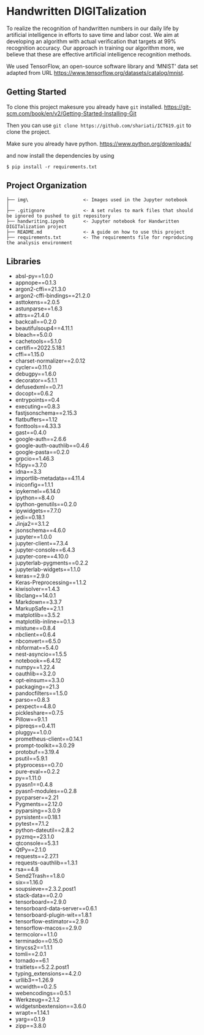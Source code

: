 # Handwritten DIGITalization
To realize the recognition of handwritten numbers in our daily life by artificial intelligence in efforts to save time and labor cost. We aim at developing an algorithm with actual verification that targets at 99% recognition accuracy. Our approach in training our algorithm more, we believe that these are effective artificial intelligence recognition methods.  

We used TensorFlow, an open-source software library and ‘MNIST’ data set adapted from URL https://www.tensorflow.org/datasets/catalog/mnist.   

## Getting Started
To clone this project makesure you already have `git` installed.
https://git-scm.com/book/en/v2/Getting-Started-Installing-Git

Then you can use `git clone https://github.com/shariati/ICT619.git` to clone the project.

Make sure you already have python.
https://www.python.org/downloads/

and now install the dependencies by using
```
$ pip install -r requirements.txt
```

## Project Organization

```
├── img\                    <- Images used in the Jupyter notebook
│
├── .gitignore              <- A set rules to mark files that should be ignored to pushed to git repository
├── handwriting.ipynb       <- Jupyter notebook for Handwritten DIGITalization project
├── README.md               <- A guide on how to use this project
├── requirements.txt        <- The requirements file for reproducing the analysis environment
```

## Libraries
- absl-py==1.0.0
- appnope==0.1.3
- argon2-cffi==21.3.0
- argon2-cffi-bindings==21.2.0
- asttokens==2.0.5
- astunparse==1.6.3
- attrs==21.4.0
- backcall==0.2.0
- beautifulsoup4==4.11.1
- bleach==5.0.0
- cachetools==5.1.0
- certifi==2022.5.18.1
- cffi==1.15.0
- charset-normalizer==2.0.12
- cycler==0.11.0
- debugpy==1.6.0
- decorator==5.1.1
- defusedxml==0.7.1
- docopt==0.6.2
- entrypoints==0.4
- executing==0.8.3
- fastjsonschema==2.15.3
- flatbuffers==1.12
- fonttools==4.33.3
- gast==0.4.0
- google-auth==2.6.6
- google-auth-oauthlib==0.4.6
- google-pasta==0.2.0
- grpcio==1.46.3
- h5py==3.7.0
- idna==3.3
- importlib-metadata==4.11.4
- iniconfig==1.1.1
- ipykernel==6.14.0
- ipython==8.4.0
- ipython-genutils==0.2.0
- ipywidgets==7.7.0
- jedi==0.18.1
- Jinja2==3.1.2
- jsonschema==4.6.0
- jupyter==1.0.0
- jupyter-client==7.3.4
- jupyter-console==6.4.3
- jupyter-core==4.10.0
- jupyterlab-pygments==0.2.2
- jupyterlab-widgets==1.1.0
- keras==2.9.0
- Keras-Preprocessing==1.1.2
- kiwisolver==1.4.3
- libclang==14.0.1
- Markdown==3.3.7
- MarkupSafe==2.1.1
- matplotlib==3.5.2
- matplotlib-inline==0.1.3
- mistune==0.8.4
- nbclient==0.6.4
- nbconvert==6.5.0
- nbformat==5.4.0
- nest-asyncio==1.5.5
- notebook==6.4.12
- numpy==1.22.4
- oauthlib==3.2.0
- opt-einsum==3.3.0
- packaging==21.3
- pandocfilters==1.5.0
- parso==0.8.3
- pexpect==4.8.0
- pickleshare==0.7.5
- Pillow==9.1.1
- pipreqs==0.4.11
- pluggy==1.0.0
- prometheus-client==0.14.1
- prompt-toolkit==3.0.29
- protobuf==3.19.4
- psutil==5.9.1
- ptyprocess==0.7.0
- pure-eval==0.2.2
- py==1.11.0
- pyasn1==0.4.8
- pyasn1-modules==0.2.8
- pycparser==2.21
- Pygments==2.12.0
- pyparsing==3.0.9
- pyrsistent==0.18.1
- pytest==7.1.2
- python-dateutil==2.8.2
- pyzmq==23.1.0
- qtconsole==5.3.1
- QtPy==2.1.0
- requests==2.27.1
- requests-oauthlib==1.3.1
- rsa==4.8
- Send2Trash==1.8.0
- six==1.16.0
- soupsieve==2.3.2.post1
- stack-data==0.2.0
- tensorboard==2.9.0
- tensorboard-data-server==0.6.1
- tensorboard-plugin-wit==1.8.1
- tensorflow-estimator==2.9.0
- tensorflow-macos==2.9.0
- termcolor==1.1.0
- terminado==0.15.0
- tinycss2==1.1.1
- tomli==2.0.1
- tornado==6.1
- traitlets==5.2.2.post1
- typing_extensions==4.2.0
- urllib3==1.26.9
- wcwidth==0.2.5
- webencodings==0.5.1
- Werkzeug==2.1.2
- widgetsnbextension==3.6.0
- wrapt==1.14.1
- yarg==0.1.9
- zipp==3.8.0
